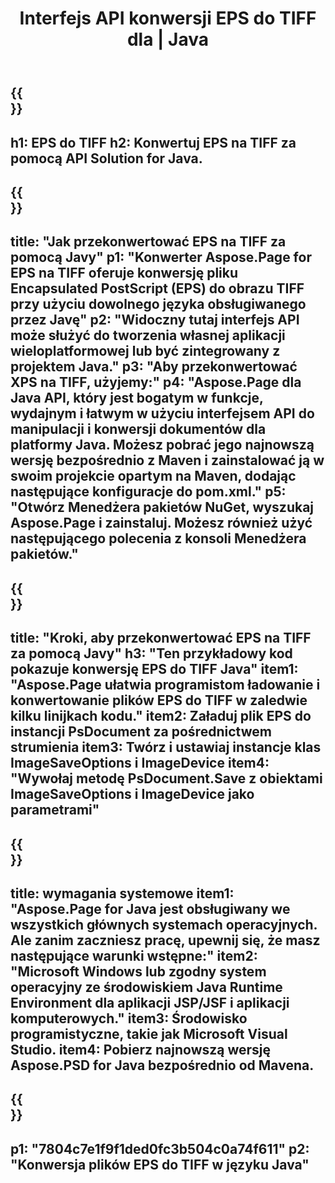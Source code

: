 ﻿---
translation: true
template: /_templates/_conversion-child-java.md
title: Interfejs API konwersji EPS do TIFF dla | Java
url: /java/conversion/eps-to-tiff/
description: Przykładowy kod konwersji Java dla formatu EPS do pliku TIFF. Użyj tego przykładowego kodu, aby przekonwertować plik EPS na TIFF w dowolnej aplikacji internetowej lub aplikacji opartej na języku Java.
informat: EPS
outformat: TIFF
otherformats: XPS PS
---

{{<section banner>}}
---
h1: EPS do TIFF
h2: Konwertuj EPS na TIFF za pomocą API Solution for Java.
---

{{<section overview>}}
---
title: "Jak przekonwertować EPS na TIFF za pomocą Javy"
p1: "Konwerter Aspose.Page for EPS na TIFF oferuje konwersję pliku Encapsulated PostScript (EPS) do obrazu TIFF przy użyciu dowolnego języka obsługiwanego przez Javę"
p2: "Widoczny tutaj interfejs API może służyć do tworzenia własnej aplikacji wieloplatformowej lub być zintegrowany z projektem Java."
p3: "Aby przekonwertować XPS na TIFF, użyjemy:"
p4: "Aspose.Page dla Java API, który jest bogatym w funkcje, wydajnym i łatwym w użyciu interfejsem API do manipulacji i konwersji dokumentów dla platformy Java. Możesz pobrać jego najnowszą wersję bezpośrednio z Maven i zainstalować ją w swoim projekcie opartym na Maven, dodając następujące konfiguracje do pom.xml."
p5: "Otwórz Menedżera pakietów NuGet, wyszukaj Aspose.Page i zainstaluj. Możesz również użyć następującego polecenia z konsoli Menedżera pakietów."
---

{{<section feature1>}}
---
title: "Kroki, aby przekonwertować EPS na TIFF za pomocą Javy"
h3: "Ten przykładowy kod pokazuje konwersję EPS do TIFF Java"
item1: "Aspose.Page ułatwia programistom ładowanie i konwertowanie plików EPS do TIFF w zaledwie kilku linijkach kodu."
item2: Załaduj plik EPS do instancji PsDocument za pośrednictwem strumienia
item3: Twórz i ustawiaj instancje klas ImageSaveOptions i ImageDevice
item4: "Wywołaj metodę PsDocument.Save z obiektami ImageSaveOptions i ImageDevice jako parametrami"
---

{{<section feature2>}}
---
title: wymagania systemowe
item1: "Aspose.Page for Java jest obsługiwany we wszystkich głównych systemach operacyjnych. Ale zanim zaczniesz pracę, upewnij się, że masz następujące warunki wstępne:"
item2: "Microsoft Windows lub zgodny system operacyjny ze środowiskiem Java Runtime Environment dla aplikacji JSP/JSF i aplikacji komputerowych."
item3: Środowisko programistyczne, takie jak Microsoft Visual Studio.
item4: Pobierz najnowszą wersję Aspose.PSD for Java bezpośrednio od Mavena.
---

{{<section gist>}}
---
p1: "7804c7e1f9f1ded0fc3b504c0a74f611"
p2: "Konwersja plików EPS do TIFF w języku Java"
---

